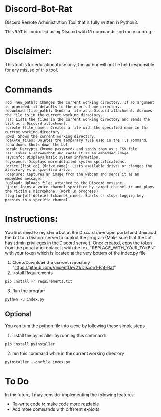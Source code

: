 #  Discord-Bot-Rat
Discord Remote Administration Tool that is fully written in Python3.

This RAT is controlled using Discord with 15 commands and more coming.
# Disclaimer:
This tool is for educational use only, the author will not be held responsible for any misuse of this tool.
# Commands
```
!cd [new_path]: Changes the current working directory. If no argument is provided, it defaults to the user's home directory.
!download [file_path]: Sends a file as a Discord attachment. Assumes the file is in the current working directory.
!ls: Lists the files in the current working directory and sends the list as a Discord attachment.
!create [file_name]: Creates a file with the specified name in the current working directory.
!pwd: Shows the current working directory.
!delete_files: Deletes the temporary file used in the !ls command.
!shutdown: Shuts down the bot.
!grab: Decrypts Chrome passwords and sends them as a CSV file.
!ss: Takes a screenshot and sends it as an embedded image.
!sysinfo: Displays basic system information.
!sysspecs: Displays more detailed system specifications.
!drive [list|cd] [drive_name]: Lists available drives or changes the directory to a specified drive.
!capture: Captures an image from the webcam and sends it as an embedded message.
!upload: Uploads files attached to the Discord message.
!join: Joins a voice channel specified by target_channel_id and plays the victim's microphone. (Work in progress)
!log [on|off|delete] [channel_name]: Starts or stops logging key presses to a specific channel.
```

# Instructions:
You first need to register a bot at the Discord developer portal and then add the bot to a Discord server to control the program (Make sure that the bot has admin privileges in the Discord server). Once created, copy the token from the portal and replace it with the text "REPLACE_WITH_YOUR_TOKEN" with your token which is located at the very bottom of the index.py file. 
1. Clone/Download the current repository "https://github.com/VincentDev21/Discord-Bot-Rat"
3. Install Requirements
  ```
  pip install -r requirements.txt
  ```
3. Run the program
  ```
  python -u index.py
  ```
## Optional
You can turn the python file into a exe by following these simple steps
1. install the pyinstaller by running this command:
```
pip install pyinstaller
```
2. run this command while in the current working directory
```
pyinstaller --onefile index.py
```
# To Do

In the future, I may consider implementing the following features:
- Re-write code to make code more readable
- Add more commands with different exploits

